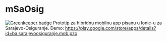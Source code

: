 # mSaOsig

[![Greenkeeper badge](https://badges.greenkeeper.io/MirzaAbazovic/mSaOsig.svg)](https://greenkeeper.io/)
Prototip za hibridnu mobilnu app pisanu u Ionic-u za Sarajevo-Osiguranje.
Demo: https://play.google.com/store/apps/details?id=ba.sarajevoosiguranje.mob.pzo
